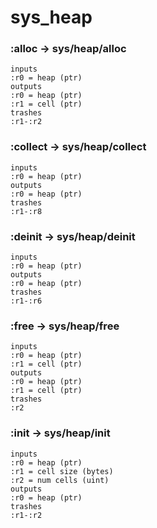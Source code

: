 # sys_heap

### :alloc -> sys/heap/alloc

```code
inputs
:r0 = heap (ptr)
outputs
:r0 = heap (ptr)
:r1 = cell (ptr)
trashes
:r1-:r2
```

### :collect -> sys/heap/collect

```code
inputs
:r0 = heap (ptr)
outputs
:r0 = heap (ptr)
trashes
:r1-:r8
```

### :deinit -> sys/heap/deinit

```code
inputs
:r0 = heap (ptr)
outputs
:r0 = heap (ptr)
trashes
:r1-:r6
```

### :free -> sys/heap/free

```code
inputs
:r0 = heap (ptr)
:r1 = cell (ptr)
outputs
:r0 = heap (ptr)
:r1 = cell (ptr)
trashes
:r2
```

### :init -> sys/heap/init

```code
inputs
:r0 = heap (ptr)
:r1 = cell size (bytes)
:r2 = num cells (uint)
outputs
:r0 = heap (ptr)
trashes
:r1-:r2
```

